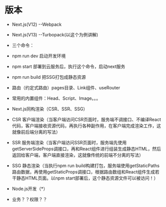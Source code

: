 # 版本

- Next.js(V12) --Webpack
- Next.js(V13) --Turbopack(以这个为例讲解)

- 三个命令：
- npm run dev    启动开发环境
- npm start      部署到云服务后，执行这个命令，启动next服务
- npm run build  把SSG打包成静态资源

- 路由（约定式路由）pages目录、Link组件、useRouter
- 常用的内置组件：Head、Script、Image。。。

- Next.js同构渲染（CSR、SSR、SSG）
- CSR 客户端渲染（当客户端访问CSR页面时，服务端不调接口、不编译React代码，客户端接收资源代码，再执行各种副作用，在客户端完成渲染工作，这就像前后端分离的写法）
- SSR 服务端渲染（当客户端访问SSR页面时，服务端先使用getServerSideProps调接口，再和React组件进行组装生成静态HTML，然后返回给客户端，客户端直接渲染，这就像传统的前端不分离的写法）
- SSG 静态渲染（当执行npm run build构建打包，服务端使用getStaticPaths路由数据，再使用getStaticProps调接口，根据路由数组和React组件生成若干静态HTML页面。以npm start部署后，这个静态资源文件可以被访问！）

- Node.js开发（*）
- 业务？？权限？？
